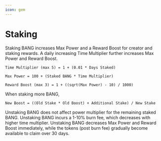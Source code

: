 ```yaml
---
icon: gem
---
```


# Staking

Staking BANG increases Max Power and a Reward Boost for creator and staking rewards. A daily increasing Time Multiplier further increases Max Power and Reward Boost.

`Time Multiplier (max 5) = 1 + (0.01 * Days Staked)`

`Max Power = 100 + (Staked BANG * Time Multiplier)`

`Reward Boost (max 3) = 1 + ((sqrt(Max Power) - 10) / 1000)`

When staking more BANG,

`New Boost = ((Old Stake * Old Boost) + Additional Stake) / New Stake`

Unstaking BANG does not affect power multiplier for the remaining staked BANG. Unstaking BANG incurs a 1-10% burn fee, which decreases with higher time multiplier. Unstaking BANG decreases Max Power and Reward Boost immediately, while the tokens (post burn fee) gradually become available to claim over 30 days.
